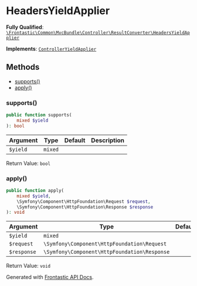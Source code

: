 #  HeadersYieldApplier

**Fully Qualified**: [`\Frontastic\Common\MvcBundle\Controller\ResultConverter\HeadersYieldApplier`](../../../../../src/php/MvcBundle/Controller/ResultConverter/HeadersYieldApplier.php)

**Implements**: [`ControllerYieldApplier`](ControllerYieldApplier.md)

## Methods

* [supports()](#supports)
* [apply()](#apply)

### supports()

```php
public function supports(
    mixed $yield
): bool
```

Argument|Type|Default|Description
--------|----|-------|-----------
`$yield`|`mixed`||

Return Value: `bool`

### apply()

```php
public function apply(
    mixed $yield,
    \Symfony\Component\HttpFoundation\Request $request,
    \Symfony\Component\HttpFoundation\Response $response
): void
```

Argument|Type|Default|Description
--------|----|-------|-----------
`$yield`|`mixed`||
`$request`|`\Symfony\Component\HttpFoundation\Request`||
`$response`|`\Symfony\Component\HttpFoundation\Response`||

Return Value: `void`

Generated with [Frontastic API Docs](https://github.com/FrontasticGmbH/apidocs).
